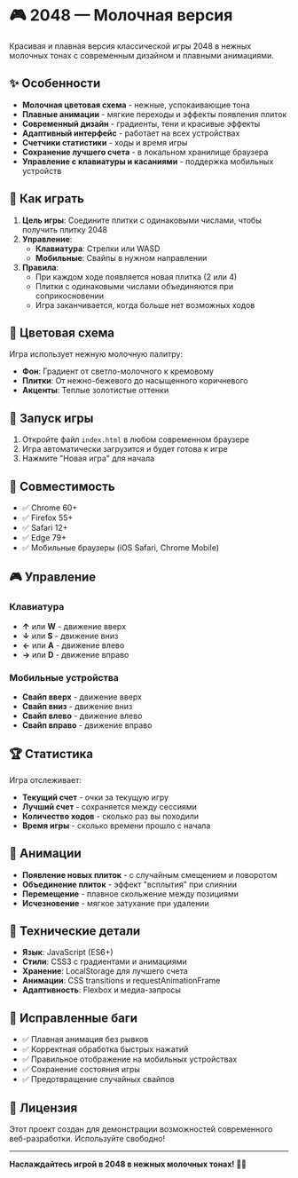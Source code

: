 # 🎮 2048 — Молочная версия

Красивая и плавная версия классической игры 2048 в нежных молочных тонах с современным дизайном и плавными анимациями.

## ✨ Особенности

- **Молочная цветовая схема** - нежные, успокаивающие тона
- **Плавные анимации** - мягкие переходы и эффекты появления плиток
- **Современный дизайн** - градиенты, тени и красивые эффекты
- **Адаптивный интерфейс** - работает на всех устройствах
- **Счетчики статистики** - ходы и время игры
- **Сохранение лучшего счета** - в локальном хранилище браузера
- **Управление с клавиатуры и касаниями** - поддержка мобильных устройств

## 🎯 Как играть

1. **Цель игры**: Соедините плитки с одинаковыми числами, чтобы получить плитку 2048
2. **Управление**:
   - **Клавиатура**: Стрелки или WASD
   - **Мобильные**: Свайпы в нужном направлении
3. **Правила**:
   - При каждом ходе появляется новая плитка (2 или 4)
   - Плитки с одинаковыми числами объединяются при соприкосновении
   - Игра заканчивается, когда больше нет возможных ходов

## 🎨 Цветовая схема

Игра использует нежную молочную палитру:
- **Фон**: Градиент от светло-молочного к кремовому
- **Плитки**: От нежно-бежевого до насыщенного коричневого
- **Акценты**: Теплые золотистые оттенки

## 🚀 Запуск игры

1. Откройте файл `index.html` в любом современном браузере
2. Игра автоматически загрузится и будет готова к игре
3. Нажмите "Новая игра" для начала

## 📱 Совместимость

- ✅ Chrome 60+
- ✅ Firefox 55+
- ✅ Safari 12+
- ✅ Edge 79+
- ✅ Мобильные браузеры (iOS Safari, Chrome Mobile)

## 🎮 Управление

### Клавиатура
- **↑** или **W** - движение вверх
- **↓** или **S** - движение вниз
- **←** или **A** - движение влево
- **→** или **D** - движение вправо

### Мобильные устройства
- **Свайп вверх** - движение вверх
- **Свайп вниз** - движение вниз
- **Свайп влево** - движение влево
- **Свайп вправо** - движение вправо

## 🏆 Статистика

Игра отслеживает:
- **Текущий счет** - очки за текущую игру
- **Лучший счет** - сохраняется между сессиями
- **Количество ходов** - сколько раз вы походили
- **Время игры** - сколько времени прошло с начала

## 🎨 Анимации

- **Появление новых плиток** - с случайным смещением и поворотом
- **Объединение плиток** - эффект "всплытия" при слиянии
- **Перемещение** - плавное скольжение между позициями
- **Исчезновение** - мягкое затухание при удалении

## 🔧 Технические детали

- **Язык**: JavaScript (ES6+)
- **Стили**: CSS3 с градиентами и анимациями
- **Хранение**: LocalStorage для лучшего счета
- **Анимации**: CSS transitions и requestAnimationFrame
- **Адаптивность**: Flexbox и медиа-запросы

## 🐛 Исправленные баги

- ✅ Плавная анимация без рывков
- ✅ Корректная обработка быстрых нажатий
- ✅ Правильное отображение на мобильных устройствах
- ✅ Сохранение состояния игры
- ✅ Предотвращение случайных свайпов

## 📄 Лицензия

Этот проект создан для демонстрации возможностей современного веб-разработки. Используйте свободно!

---

**Наслаждайтесь игрой в 2048 в нежных молочных тонах! 🥛✨** 